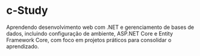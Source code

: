 # c-Study
Aprendendo desenvolvimento web com .NET e gerenciamento de bases de dados, incluindo configuração de ambiente, ASP.NET Core e Entity Framework Core, com foco em projetos práticos para consolidar o aprendizado.
